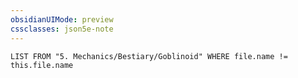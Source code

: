 ```yaml
---
obsidianUIMode: preview
cssclasses: json5e-note
---
```

```dataview
LIST FROM "5. Mechanics/Bestiary/Goblinoid" WHERE file.name != this.file.name
```
